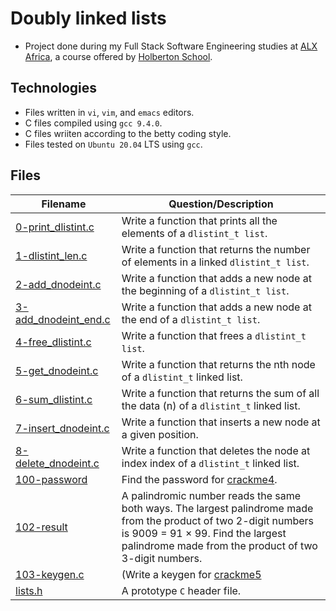 # Doubly linked lists

- Project done during my Full Stack Software Engineering studies at [ALX Africa](https://www.alxafrica.com/software-engineering-2022/), a course offered by [Holberton School](https://www.holbertonschool.com/).

## Technologies
- Files written in ```vi```, ```vim```, and ```emacs``` editors. 
- C files compiled using ```gcc 9.4.0```.
- C files wriiten according to the betty coding style. 
- Files tested on ```Ubuntu 20.04``` LTS using ```gcc```.

## Files

| Filename | Question/Description |
| ---  | --- |
|[0-print_dlistint.c](0-print_dlistint.c)|Write a function that prints all the elements of a ```dlistint_t list```.|
|[1-dlistint_len.c](1-dlistint_len.c)|Write a function that returns the number of elements in a linked ```dlistint_t list```.|
|[2-add_dnodeint.c](2-add_dnodeint.c)|Write a function that adds a new node at the beginning of a ```dlistint_t list```.|
|[3-add_dnodeint_end.c](3-add_dnodeint_end.c)|Write a function that adds a new node at the end of a ```dlistint_t list```.|
|[4-free_dlistint.c](4-free_dlistint.c)|Write a function that frees a ```dlistint_t list```.|
|[5-get_dnodeint.c](5-get_dnodeint.c)|Write a function that returns the nth node of a ```dlistint_t``` linked list.|
|[6-sum_dlistint.c](6-sum_dlistint.c)|Write a function that returns the sum of all the data (n) of a ```dlistint_t``` linked list.|
|[7-insert_dnodeint.c](7-insert_dnodeint.c)|Write a function that inserts a new node at a given position.|
|[8-delete_dnodeint.c](8-delete_dnodeint.c)|Write a function that deletes the node at index index of a ```dlistint_t``` linked list.|
|[100-password](100-password)|Find the password for [crackme4](https://github.com/holbertonschool/0x17.c).|
|[102-result](102-result)|A palindromic number reads the same both ways. The largest palindrome made from the product of two 2-digit numbers is 9009 = 91 × 99. Find the largest palindrome made from the product of two 3-digit numbers.|
|[103-keygen.c](103-keygen.c)|(Write a keygen for [crackme5](https://github.com/holbertonschool/0x17.c)|
|[lists.h](lists.h)|A prototype ```C``` header file.|
